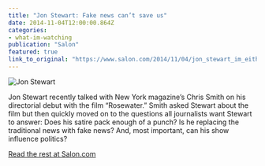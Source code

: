```yaml
---
title: "Jon Stewart: Fake news can’t save us"
date: 2014-11-04T12:00:00.864Z
categories: 
- what-im-watching
publication: "Salon"
featured: true
link_to_original: "https://www.salon.com/2014/11/04/jon_stewart_im_either_a_dildo_rolled_in_glitter_or_bob_dylan/"
---
```

![Jon Stewart](/uploads/jon_stewart_shrug-620x412.jpg)

Jon Stewart recently talked with New York magazine’s Chris Smith on his directorial debut with the film “Rosewater.”  Smith asked Stewart about the film but then quickly moved on to the questions all journalists want Stewart to answer: Does his satire pack enough of a punch? Is he replacing the traditional news with fake news?  And, most important, can his show influence politics?

[Read the rest at Salon.com](https://www.salon.com/2014/11/04/jon_stewart_im_either_a_dildo_rolled_in_glitter_or_bob_dylan/)

